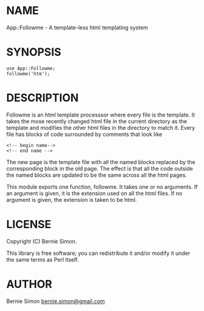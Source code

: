# NAME

App::Followme - A template-less html templating system

# SYNOPSIS

    use App::Followme;
    followme('htm');

# DESCRIPTION

Followme is an html template processsor where every file is the template. It
takes the mose recently changed html file in the current directory as the
template and modifies the other html files in the directory to match it. Every
file has blocks of code surrounded by comments that look like

    <!-- begin name-->
    <!-- end name -->

The new page is the template file with all the named blocks replaced by the
corresponding block in the old page. The effect is that all the code outside 
the named blocks are updated to be the same across all the html pages.

This module exports one function, followme. It takes one or no arguments. If
an argument is given, it is the extension used on all the html files. If no
argument is given, the extension is taken to be html.

# LICENSE

Copyright (C) Bernie Simon.

This library is free software; you can redistribute it and/or modify
it under the same terms as Perl itself.

# AUTHOR

Bernie Simon <bernie.simon@gmail.com>
